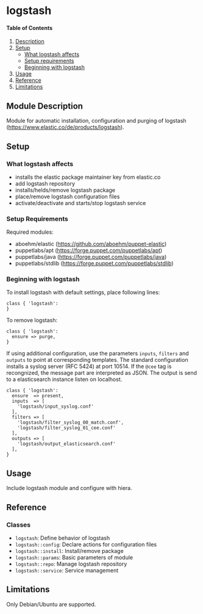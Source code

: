 # logstash

#### Table of Contents

1. [Description](#module-description)
2. [Setup](#setup)
    * [What logstash affects](#what-logstash-affects)
    * [Setup requirements](#setup-requirements)
    * [Beginning with logstash](#beginning-with-logstash)
3. [Usage](#usage)
4. [Reference](#reference)
5. [Limitations](#limitations)

## Module Description

Module for automatic installation, configuration and purging of logstash
(https://www.elastic.co/de/products/logstash).

## Setup

### What logstash affects

* installs the elastic package maintainer key from elastic.co
* add logstash repository
* installs/helds/remove logstash package
* place/remove logstash configuration files
* activate/deactivate and starts/stop logstash service

### Setup Requirements

Required modules:

* aboehm/elastic (https://github.com/aboehm/puppet-elastic)
* puppetlabs/apt (https://forge.puppet.com/puppetlabs/apt)
* puppetlabs/java (https://forge.puppet.com/puppetlabs/java)
* puppetlabs/stdlib (https://forge.puppet.com/puppetlabs/stdlib)

### Beginning with logstash

To install logstash with default settings, place following lines:

~~~
class { 'logstash':
}
~~~

To remove logstash: 

~~~
class { 'logstash':
  ensure => purge,
}
~~~

If using additional configuration, use the parameters `inputs`, `filters` and
`outputs` to point at corresponding templates. The standard configuration
installs a syslog server (RFC 5424) at port 10514. If the `@cee` tag is
recongnized, the message part are interpreted as JSON. The output is send to a
elasticsearch instance listen on localhost.

~~~
class { 'logstash':
  ensure  => present,
  inputs  => [
    'logstash/input_syslog.conf'
  ],
  filters => [
    'logstash/filter_syslog_00_match.conf',
    'logstash/filter_syslog_01_cee.conf'
  ],
  outputs => [
    'logstash/output_elasticsearch.conf'
  ],
}
~~~

## Usage

Include logstash module and configure with hiera.

## Reference

### Classes

* `logstash`: Define behavior of logstash
* `logstash::config`: Declare actions for configuration files
* `logstash::install`: Install/remove package
* `logstash::params`: Basic parameters of module
* `logstash::repo`: Manage logstash repository
* `logstash::service`: Service management

## Limitations

Only Debian/Ubuntu are supported.

